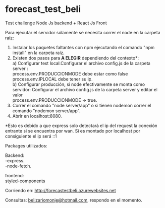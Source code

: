 # forecast_test_beli
Test challenge Node Js backend + React Js Front

Para ejecutar el servidor sólamente se necesita correr el node en la carpeta raiz:
1) Instalar los paquetes faltantes con npm ejecutando el comando "npm install" en la carpeta raíz.
2) Existen dos pasos para **A ELEGIR** dependiendo del contexto*:\
a) Configurar test local:Configurar el archivo config.js de la carpeta server : \
process.env.PRODUCCIONMODE debe estar como false \
process.env.IPLOCAL debe tener su ip.\
b) Configurar producción, si node efectivamente se monta como servidor: Configurar el archivo config.js de la carpeta server y editar el valor \
process.env.PRODUCCIONMODE => true.
3) Correr el comando "node server/app" o si tienen nodemon correr el comando "nodemon server/app".
4) Abrir en localhost:8080.

*Esto es debido a que express solo detectará el ip del request la conexión entrante si se encuentra por wan. Si es montado por localhost por consiguiente el ip será ::1

Packages utilizados:

Backend:\
-express.\
-node-fetch.

frontend:\
styled-components

Corriendo en: http://forecastestbeli.azurewebsites.net

Consultas: belizariomonje@hotmail.com, respondo en el momento.
